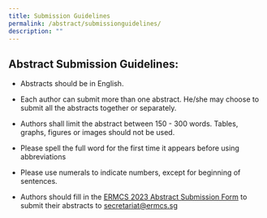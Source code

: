 ```yaml
---
title: Submission Guidelines
permalink: /abstract/submissionguidelines/
description: ""
---
```

## **Abstract Submission Guidelines:**

* Abstracts should be in English.

* Each author can submit more than one abstract. He/she may choose to submit all the abstracts together or separately.

* Authors shall limit the abstract between 150 - 300 words. Tables, graphs, figures or images should not be used.

* Please spell the full word for the first time it appears before using abbreviations

* Please use numerals to indicate numbers, except for beginning of sentences.

* Authors should fill in the [ERMCS 2023 Abstract Submission Form](/files/ermcs%20poster%20abstract%20submission%20form_final.pdf) to submit their abstracts to secretariat@ermcs.sg